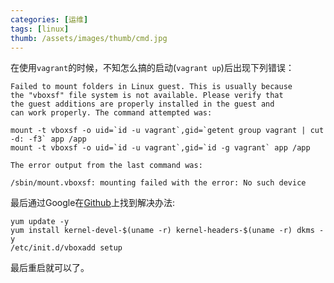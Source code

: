 ```yaml
---
categories: [运维]
tags: [linux]
thumb: /assets/images/thumb/cmd.jpg
---
```



在使用`vagrant`的时候，不知怎么搞的启动(`vagrant up`)后出现下列错误：

    Failed to mount folders in Linux guest. This is usually because
    the "vboxsf" file system is not available. Please verify that
    the guest additions are properly installed in the guest and
    can work properly. The command attempted was:

    mount -t vboxsf -o uid=`id -u vagrant`,gid=`getent group vagrant | cut -d: -f3` app /app
    mount -t vboxsf -o uid=`id -u vagrant`,gid=`id -g vagrant` app /app

    The error output from the last command was:

    /sbin/mount.vboxsf: mounting failed with the error: No such device

最后通过Google在[Github][github]上找到解决办法:

<!--more-->

    yum update -y
    yum install kernel-devel-$(uname -r) kernel-headers-$(uname -r) dkms -y
    /etc/init.d/vboxadd setup

最后重启就可以了。


[github]:https://github.com/mitchellh/vagrant/issues/1657
